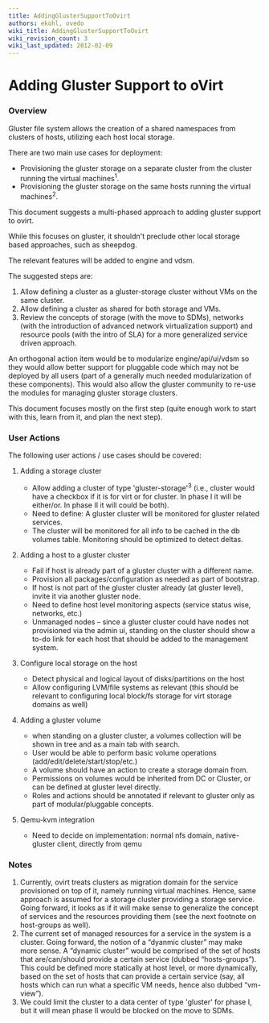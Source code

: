 ```yaml
---
title: AddingGlusterSupportToOvirt
authors: ekohl, ovedo
wiki_title: AddingGlusterSupportToOvirt
wiki_revision_count: 3
wiki_last_updated: 2012-02-09
---
```


<!-- TODO: Content review -->

# Adding Gluster Support to oVirt

### Overview

Gluster file system allows the creation of a shared namespaces from clusters of hosts, utilizing each host local storage.

There are two main use cases for deployment:

*   Provisioning the gluster storage on a separate cluster from the cluster running the virtual machines<sup>1</sup>.
*   Provisioning the gluster storage on the same hosts running the virtual machines<sup>2</sup>.

This document suggests a multi-phased approach to adding gluster support to ovirt.

While this focuses on gluster, it shouldn't preclude other local storage based approaches, such as sheepdog.

The relevant features will be added to engine and vdsm.

The suggested steps are:

1.  Allow defining a cluster as a gluster-storage cluster without VMs on the same cluster.
2.  Allow defining a cluster as shared for both storage and VMs.
3.  Review the concepts of storage (with the move to SDMs), networks (with the introduction of advanced network virtualization support) and resource pools (with the intro of SLA) for a more generalized service driven approach.

An orthogonal action item would be to modularize engine/api/ui/vdsm so they would allow better support for pluggable code which may not be deployed by all users (part of a generally much needed modularization of these components).
This would also allow the gluster community to re-use the modules for managing gluster storage clusters.

This document focuses mostly on the first step (quite enough work to start with this, learn from it, and plan the next step).

### User Actions

The following user actions / use cases should be covered:

1.  Adding a storage cluster
    -   Allow adding a cluster of type 'gluster-storage'<sup>3</sup> (i.e., cluster would have a checkbox if it is for virt or for cluster. In phase I it will be either/or. In phase II it will could be both).
    -   Need to define: A gluster cluster will be monitored for gluster related services.
    -   The cluster will be monitored for all info to be cached in the db volumes table. Monitoring should be optimized to detect deltas.

2.  Adding a host to a gluster cluster
    -   Fail if host is already part of a gluster cluster with a different name.
    -   Provision all packages/configuration as needed as part of bootstrap.
    -   If host is not part of the gluster cluster already (at gluster level), invite it via another gluster node.
    -   Need to define host level monitoring aspects (service status wise, networks, etc.)
    -   Unmanaged nodes – since a gluster cluster could have nodes not provisioned via the admin ui, standing on the cluster should show a to-do link for each host that should be added to the management system.

3.  Configure local storage on the host
    -   Detect physical and logical layout of disks/partitions on the host
    -   Allow configuring LVM/file systems as relevant (this should be relevant to configuring local block/fs storage for virt storage domains as well)

4.  Adding a gluster volume
    -   when standing on a gluster cluster, a volumes collection will be shown in tree and as a main tab with search.
    -   User would be able to perform basic volume operations (add/edit/delete/start/stop/etc.)
    -   A volume should have an action to create a storage domain from.
    -   Permissions on volumes would be inherited from DC or Cluster, or can be defined at gluster level directly.
    -   Roles and actions should be annotated if relevant to gluster only as part of modular/pluggable concepts.

5.  Qemu-kvm integration
    -   Need to decide on implementation: normal nfs domain, native-gluster client, directly from qemu

### Notes

1.  Currently, ovirt treats clusters as migration domain for the service provisioned on top of it, namely running virtual machines. Hence, same approach is assumed for a storage cluster providing a storage service. Going forward, it looks as if it will make sense to generalize the concept of services and the resources providing them (see the next footnote on host-groups as well).
2.  The current set of managed resources for a service in the system is a cluster. Going forward, the notion of a “dyanmic cluster” may make more sense. A “dynamic cluster” would be comprised of the set of hosts that are/can/should provide a certain service (dubbed “hosts-groups”). This could be defined more statically at host level, or more dynamically, based on the set of hosts that can provide a certain service (say, all hosts which can run what a specific VM needs, hence also dubbed “vm-view”).
3.  We could limit the cluster to a data center of type 'gluster' for phase I, but it will mean phase II would be blocked on the move to SDMs.
